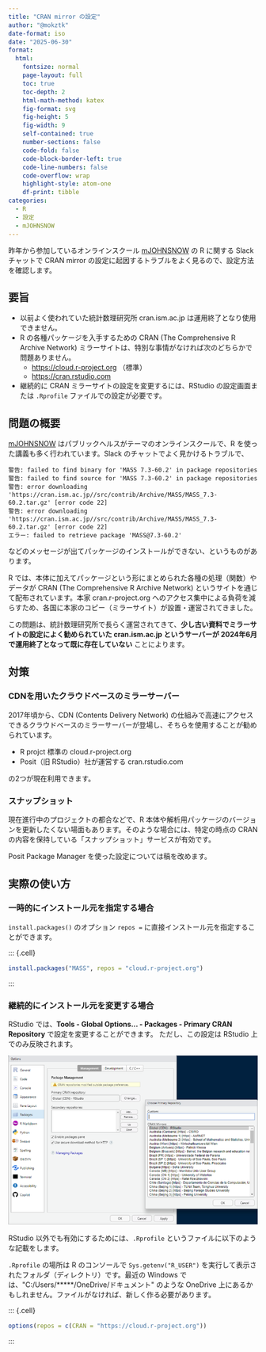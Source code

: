 ```yaml
---
title: "CRAN mirror の設定"
author: "@mokztk"
date-format: iso
date: "2025-06-30"
format:
  html: 
    fontsize: normal
    page-layout: full
    toc: true
    toc-depth: 2
    html-math-method: katex
    fig-format: svg
    fig-height: 5
    fig-width: 9
    self-contained: true
    number-sections: false
    code-fold: false
    code-block-border-left: true
    code-line-numbers: false
    code-overflow: wrap
    highlight-style: atom-one
    df-print: tibble
categories:
  - R
  - 設定
  - mJOHNSNOW
---
```


昨年から参加しているオンラインスクール [mJOHNSNOW](https://mmedici.co.jp/mjohnsnow) の R に関する Slack チャットで CRAN mirror の設定に起因するトラブルをよく見るので、設定方法を確認します。

## 要旨

- 以前よく使われていた統計数理研究所 cran.ism.ac.jp は運用終了となり使用できません。
- R の各種パッケージを入手するための CRAN (The Comprehensive R Archive Network) ミラーサイトは、特別な事情がなければ次のどちらかで問題ありません。
    - https://cloud.r-project.org （標準）
    - https://cran.rstudio.com
- 継続的に CRAN ミラーサイトの設定を変更するには、RStudio の設定画面または `.Rprofile` ファイルでの設定が必要です。

## 問題の概要

[mJOHNSNOW](https://mmedici.co.jp/mjohnsnow) はパブリックヘルスがテーマのオンラインスクールで、R を使った講義も多く行われています。Slack のチャットでよく見かけるトラブルで、

```
警告: failed to find binary for 'MASS 7.3-60.2' in package repositories
警告: failed to find source for 'MASS 7.3-60.2' in package repositories
警告: error downloading 'https://cran.ism.ac.jp//src/contrib/Archive/MASS/MASS_7.3-60.2.tar.gz' [error code 22]
警告: error downloading 'https://cran.ism.ac.jp//src/contrib/Archive/MASS/MASS_7.3-60.2.tar.gz' [error code 22]
エラー: failed to retrieve package 'MASS@7.3-60.2'
```

などのメッセージが出てパッケージのインストールができない、というものがあります。

R では、本体に加えてパッケージという形にまとめられた各種の処理（関数）やデータが CRAN (The Comprehensive R Archive Network) というサイトを通じて配布されています。本家 cran.r-project.org へのアクセス集中による負荷を減らすため、各国に本家のコピー（ミラーサイト）が設置・運営されてきました。

この問題は、統計数理研究所で長らく運営されてきて、**少し古い資料でミラーサイトの設定によく勧められていた cran.ism.ac.jp というサーバーが 2024年6月で運用終了となって既に存在していない** ことによります。

## 対策

### CDNを用いたクラウドベースのミラーサーバー

2017年頃から、CDN (Contents Delivery Network) の仕組みで高速にアクセスできるクラウドベースのミラーサーバーが登場し、そちらを使用することが勧められています。

- R projct 標準の cloud.r-project.org
- Posit（旧 RStudio）社が運営する cran.rstudio.com

の2つが現在利用できます。

### スナップショット

現在進行中のプロジェクトの都合などで、R 本体や解析用パッケージのバージョンを更新したくない場面もあります。そのような場合には、特定の時点の CRAN の内容を保持している「スナップショット」サービスが有効です。

Posit Package Manager を使った設定については稿を改めます。

## 実際の使い方

### 一時的にインストール元を指定する場合

`install.packages()` のオプション `repos =` に直接インストール元を指定することができます。


::: {.cell}

```{.r .cell-code}
install.packages("MASS", repos = "cloud.r-project.org")
```
:::


### 継続的にインストール元を変更する場合

RStudio では、**Tools - Global Options... - Packages - Primary CRAN Repository** で設定を変更することができます。
ただし、この設定は RStudio 上でのみ反映されます。

![RStudio setting](../images/setting_cran_mirror-1.png)

RStudio 以外でも有効にするためには、`.Rprofile` というファイルに以下のような記載をします。

`.Rprofile` の場所は R のコンソールで `Sys.getenv("R_USER")` を実行して表示されたフォルダ（ディレクトリ）です。最近の Windows では、"C:/Users/*****/OneDrive/ドキュメント" のような OneDrive 上にあるかもしれません。ファイルがなければ、新しく作る必要があります。


::: {.cell}

```{.r .cell-code}
options(repos = c(CRAN = "https://cloud.r-project.org"))
```
:::



